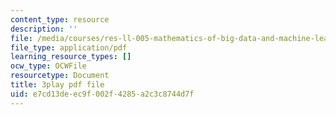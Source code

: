 ```yaml
---
content_type: resource
description: ''
file: /media/courses/res-ll-005-mathematics-of-big-data-and-machine-learning-january-iap-2020/e7cd13deec9f002f4285a2c3c8744d7f_tUk8o-ZbF4c.pdf
file_type: application/pdf
learning_resource_types: []
ocw_type: OCWFile
resourcetype: Document
title: 3play pdf file
uid: e7cd13de-ec9f-002f-4285-a2c3c8744d7f
---
```

